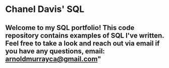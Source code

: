 # Chanel Davis' SQL

## Welcome to my SQL portfolio! This code repository contains examples of SQL I've written. Feel free to take a look and reach out via email if you have any questions, email: arnoldmurrayca@gmail.com"
